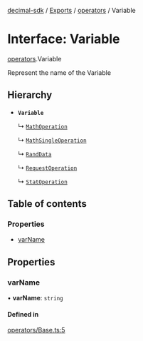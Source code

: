 [decimal-sdk](../README.md) / [Exports](../modules.md) / [operators](../modules/operators.md) / Variable

# Interface: Variable

[operators](../modules/operators.md).Variable

Represent the name of the Variable

## Hierarchy

- **`Variable`**

  ↳ [`MathOperation`](operators.MathOperation.md)

  ↳ [`MathSingleOperation`](operators.MathSingleOperation.md)

  ↳ [`RandData`](operators.RandData.md)

  ↳ [`RequestOperation`](operators.RequestOperation.md)

  ↳ [`StatOperation`](operators.StatOperation.md)

## Table of contents

### Properties

- [varName](operators.Variable.md#varname)

## Properties

### varName

• **varName**: `string`

#### Defined in

[operators/Base.ts:5](https://github.com/DecimalAt/decimal_sdk/blob/478694d/src/operators/Base.ts#L5)
